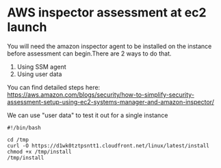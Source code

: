 # AWS inspector assessment at ec2 launch

You will need the amazon inspector agent to be installed on the instance before assessment can begin.There are 2 ways to do that.

1. Using SSM agent
2. Using user data

You can find detailed steps here: https://aws.amazon.com/blogs/security/how-to-simplify-security-assessment-setup-using-ec2-systems-manager-and-amazon-inspector/


We can use "user data" to test it out for a single instance

```
#!/bin/bash

cd /tmp
curl -O https://d1wk0tztpsntt1.cloudfront.net/linux/latest/install
chmod +x /tmp/install
/tmp/install
```
